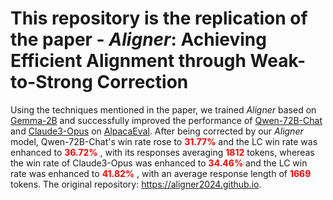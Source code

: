 # This repository is **the replication of the paper** - <em>Aligner</em>: Achieving Efficient Alignment through Weak-to-Strong Correction </h1>

Using the techniques mentioned in the paper, we trained *Aligner* based on [Gemma-2B](https://huggingface.co/google/gemma-2b) and successfully improved the performance of [Qwen-72B-Chat](https://huggingface.co/Qwen/Qwen1.5-72B-Chat) and [Claude3-Opus](https://www.anthropic.com/news/claude-3-family) on [AlpacaEval](https://tatsu-lab.github.io/alpaca_eval/). After being corrected by our *Aligner* model, Qwen-72B-Chat's win rate rose to <span style="color: red;"> **31.77%** </span> and the LC win rate was enhanced to <span style="color: red;"> **36.72%** </span>, with its responses averaging <span style="color: red;"> **1812** </span> tokens, whereas the win rate of Claude3-Opus was enhanced to <span style="color: red;"> **34.46%** </span> and the LC win rate was enhanced to <span style="color: red;"> **41.82%** </span>, with an average response length of <span style="color: red;"> **1669** </span> tokens. The original repository: https://aligner2024.github.io.
